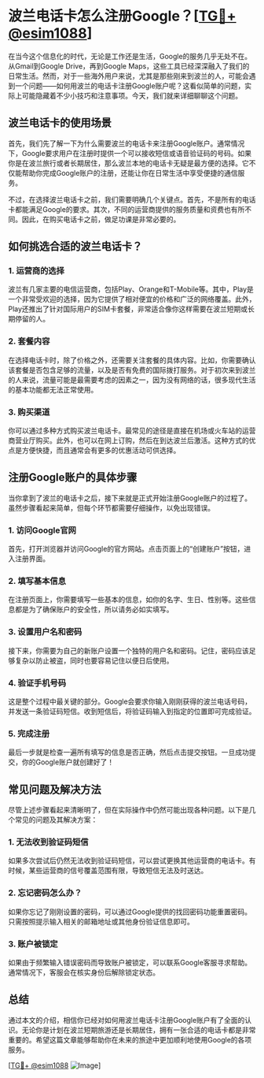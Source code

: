 # 波兰电话卡怎么注册Google？[[TG💪+ @esim1088](https://t.me/s/esim1088)]

在当今这个信息化的时代，无论是工作还是生活，Google的服务几乎无处不在。从Gmail到Google Drive，再到Google Maps，这些工具已经深深融入了我们的日常生活。然而，对于一些海外用户来说，尤其是那些刚来到波兰的人，可能会遇到一个问题——如何用波兰的电话卡注册Google账户呢？这看似简单的问题，实际上可能隐藏着不少小技巧和注意事项。今天，我们就来详细聊聊这个问题。

## 波兰电话卡的使用场景

首先，我们先了解一下为什么需要波兰的电话卡来注册Google账户。通常情况下，Google要求用户在注册时提供一个可以接收短信或语音验证码的号码。如果你是在波兰旅行或者长期居住，那么波兰本地的电话卡无疑是最方便的选择。它不仅能帮助你完成Google账户的注册，还能让你在日常生活中享受便捷的通信服务。

不过，在选择波兰电话卡之前，我们需要明确几个关键点。首先，不是所有的电话卡都能满足Google的要求。其次，不同的运营商提供的服务质量和资费也有所不同。因此，在购买电话卡之前，做足功课是非常必要的。

## 如何挑选合适的波兰电话卡？

### 1. **运营商的选择**
波兰有几家主要的电信运营商，包括Play、Orange和T-Mobile等。其中，Play是一个非常受欢迎的选择，因为它提供了相对便宜的价格和广泛的网络覆盖。此外，Play还推出了针对国际用户的SIM卡套餐，非常适合像你这样需要在波兰短期或长期停留的人。

### 2. **套餐内容**
在选择电话卡时，除了价格之外，还需要关注套餐的具体内容。比如，你需要确认该套餐是否包含足够的流量，以及是否有免费的国际拨打服务。对于初次来到波兰的人来说，流量可能是最需要考虑的因素之一，因为没有网络的话，很多现代生活的基本功能都无法正常使用。

### 3. **购买渠道**
你可以通过多种方式购买波兰电话卡。最常见的途径是直接在机场或火车站的运营商营业厅购买。此外，也可以在网上订购，然后在到达波兰后激活。这种方式的优点是方便快捷，而且通常会有更多的优惠活动可供选择。

## 注册Google账户的具体步骤

当你拿到了波兰的电话卡之后，接下来就是正式开始注册Google账户的过程了。虽然步骤看起来简单，但每个环节都需要仔细操作，以免出现错误。

### 1. **访问Google官网**
首先，打开浏览器并访问Google的官方网站。点击页面上的“创建账户”按钮，进入注册界面。

### 2. **填写基本信息**
在注册页面上，你需要填写一些基本的信息，如你的名字、生日、性别等。这些信息都是为了确保账户的安全性，所以请务必如实填写。

### 3. **设置用户名和密码**
接下来，你需要为自己的新账户设置一个独特的用户名和密码。记住，密码应该足够复杂以防止被盗，同时也要容易记住以便日后使用。

### 4. **验证手机号码**
这是整个过程中最关键的部分。Google会要求你输入刚刚获得的波兰电话号码，并发送一条验证码短信。收到短信后，将验证码输入到指定的位置即可完成验证。

### 5. **完成注册**
最后一步就是检查一遍所有填写的信息是否正确，然后点击提交按钮。一旦成功提交，你的Google账户就创建好了！

## 常见问题及解决方法

尽管上述步骤看起来清晰明了，但在实际操作中仍然可能出现各种问题。以下是几个常见的问题及其解决方案：

### 1. **无法收到验证码短信**
如果多次尝试后仍然无法收到验证码短信，可以尝试更换其他运营商的电话卡。有时候，某些运营商的信号覆盖范围有限，导致短信无法及时送达。

### 2. **忘记密码怎么办？**
如果你忘记了刚刚设置的密码，可以通过Google提供的找回密码功能重置密码。只需按照提示输入相关的邮箱地址或其他身份验证信息即可。

### 3. **账户被锁定**
如果由于频繁输入错误密码而导致账户被锁定，可以联系Google客服寻求帮助。通常情况下，客服会在核实身份后解除锁定状态。

## 总结

通过本文的介绍，相信你已经对如何用波兰电话卡注册Google账户有了全面的认识。无论你是计划在波兰短期旅游还是长期居住，拥有一张合适的电话卡都是非常重要的。希望这篇文章能够帮助你在未来的旅途中更加顺利地使用Google的各项服务。

[[TG💪+ @esim1088](https://t.me/s/esim1088) ![Image](https://i.postimg.cc/4NQfJmqS/Snipaste-2025-05-13-00-14-12.png)]